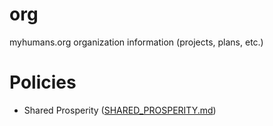 # org
myhumans.org organization information (projects, plans, etc.)

# Policies
- Shared Prosperity ([SHARED_PROSPERITY.md](SHARED_PROSPERITY.md))
